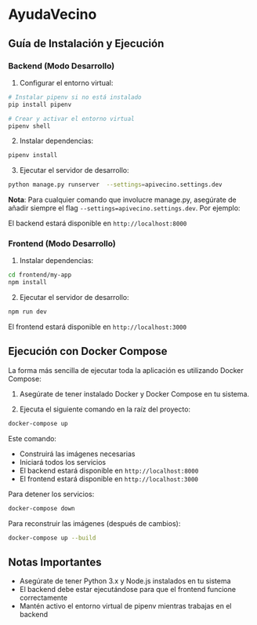 # AyudaVecino

## Guía de Instalación y Ejecución

### Backend (Modo Desarrollo)

1. Configurar el entorno virtual:
```bash
# Instalar pipenv si no está instalado
pip install pipenv

# Crear y activar el entorno virtual
pipenv shell
```

2. Instalar dependencias:
```bash
pipenv install
```

3. Ejecutar el servidor de desarrollo:
```bash
python manage.py runserver  --settings=apivecino.settings.dev
```

**Nota**: Para cualquier comando que involucre manage.py, asegúrate de añadir siempre el flag `--settings=apivecino.settings.dev`. Por ejemplo:



El backend estará disponible en `http://localhost:8000`

### Frontend (Modo Desarrollo)

1. Instalar dependencias:
```bash
cd frontend/my-app
npm install
```

2. Ejecutar el servidor de desarrollo:
```bash
npm run dev
```

El frontend estará disponible en `http://localhost:3000`

## Ejecución con Docker Compose

La forma más sencilla de ejecutar toda la aplicación es utilizando Docker Compose:

1. Asegúrate de tener instalado Docker y Docker Compose en tu sistema.

2. Ejecuta el siguiente comando en la raíz del proyecto:
```bash
docker-compose up
```

Este comando:
- Construirá las imágenes necesarias
- Iniciará todos los servicios
- El backend estará disponible en `http://localhost:8000`
- El frontend estará disponible en `http://localhost:3000`

Para detener los servicios:
```bash
docker-compose down
```

Para reconstruir las imágenes (después de cambios):
```bash
docker-compose up --build
```

## Notas Importantes
- Asegúrate de tener Python 3.x y Node.js instalados en tu sistema
- El backend debe estar ejecutándose para que el frontend funcione correctamente
- Mantén activo el entorno virtual de pipenv mientras trabajas en el backend


